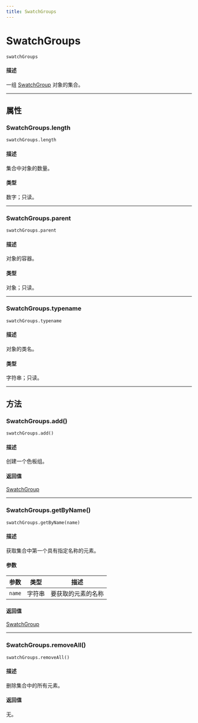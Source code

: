 ```yaml
---
title: SwatchGroups
---
```

# SwatchGroups

`swatchGroups`

#### 描述

一组 [SwatchGroup](.././SwatchGroup) 对象的集合。

---

## 属性

### SwatchGroups.length

`swatchGroups.length`

#### 描述

集合中对象的数量。

#### 类型

数字；只读。

---

### SwatchGroups.parent

`swatchGroups.parent`

#### 描述

对象的容器。

#### 类型

对象；只读。

---

### SwatchGroups.typename

`swatchGroups.typename`

#### 描述

对象的类名。

#### 类型

字符串；只读。

---

## 方法

### SwatchGroups.add()

`swatchGroups.add()`

#### 描述

创建一个色板组。

#### 返回值

[SwatchGroup](.././SwatchGroup)

---

### SwatchGroups.getByName()

`swatchGroups.getByName(name)`

#### 描述

获取集合中第一个具有指定名称的元素。

#### 参数

| 参数      | 类型   | 描述               |
| --------- | ------ | ------------------ |
| `name`    | 字符串 | 要获取的元素的名称 |

#### 返回值

[SwatchGroup](.././SwatchGroup)

---

### SwatchGroups.removeAll()

`swatchGroups.removeAll()`

#### 描述

删除集合中的所有元素。

#### 返回值

无。